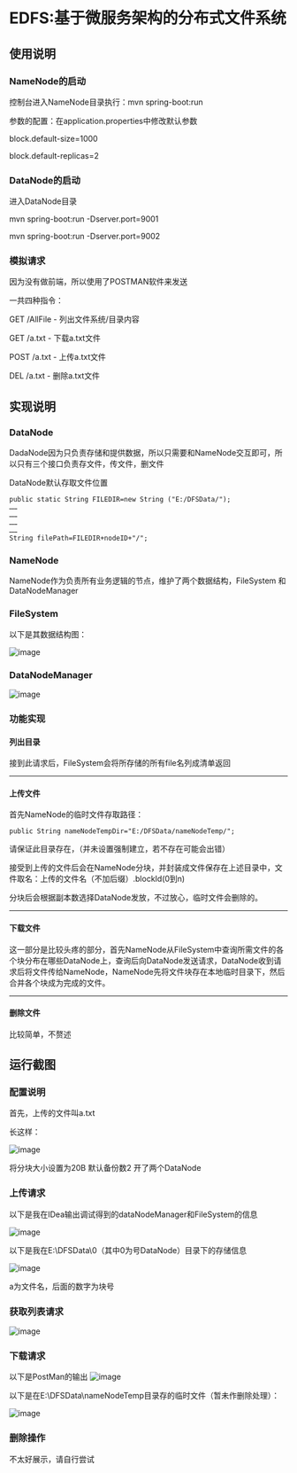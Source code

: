 # EDFS:基于微服务架构的分布式文件系统

## 使用说明
### NameNode的启动
控制台进入NameNode目录执行：mvn spring-boot:run

参数的配置：在application.properties中修改默认参数

block.default-size=1000

block.default-replicas=2

### DataNode的启动
进入DataNode目录

mvn spring-boot:run -Dserver.port=9001

mvn spring-boot:run -Dserver.port=9002

### 模拟请求
因为没有做前端，所以使用了POSTMAN软件来发送

一共四种指令：

GET /AllFile - 列出文件系统/目录内容

GET /a.txt - 下载a.txt文件

POST /a.txt - 上传a.txt文件

DEL /a.txt - 删除a.txt文件

## 实现说明
### DataNode
DadaNode因为只负责存储和提供数据，所以只需要和NameNode交互即可，所以只有三个接口负责存文件，传文件，删文件

DataNode默认存取文件位置
```
public static String FILEDIR=new String ("E:/DFSData/");
……
……
……
……
String filePath=FILEDIR+nodeID+"/";
```

### NameNode
NameNode作为负责所有业务逻辑的节点，维护了两个数据结构，FileSystem 和 DataNodeManager

### FileSystem
以下是其数据结构图：

![image](battle.png)

### DataNodeManager

![image](battle.png)

### 功能实现
#### 列出目录

接到此请求后，FileSystem会将所存储的所有file名列成清单返回
***
#### 上传文件

首先NameNode的临时文件存取路径：
```
public String nameNodeTempDir="E:/DFSData/nameNodeTemp/";
```
请保证此目录存在，（并未设置强制建立，若不存在可能会出错）

接受到上传的文件后会在NameNode分块，并封装成文件保存在上述目录中，文件取名：上传的文件名（不加后缀）.blockId(0到n)

分块后会根据副本数选择DataNode发放，不过放心，临时文件会删除的。
***
#### 下载文件

这一部分是比较头疼的部分，首先NameNode从FileSystem中查询所需文件的各个块分布在哪些DataNode上，查询后向DataNode发送请求，DataNode收到请求后将文件传给NameNode，NameNode先将文件块存在本地临时目录下，然后合并各个块成为完成的文件。

***
#### 删除文件

比较简单，不赘述

## 运行截图
### 配置说明
首先，上传的文件叫a.txt

长这样：

![image](battle.png)

将分块大小设置为20B 默认备份数2 开了两个DataNode

### 上传请求
以下是我在IDea输出调试得到的dataNodeManager和FileSystem的信息

![image](battle.png)

以下是我在E:\DFSData\0（其中0为号DataNode）目录下的存储信息


![image](battle.png)

a为文件名，后面的数字为块号

### 获取列表请求

![image](battle.png)

### 下载请求
以下是PostMan的输出
![image](battle.png)

以下是在E:\DFSData\nameNodeTemp目录存的临时文件（暂未作删除处理）：

![image](battle.png)

### 删除操作
不太好展示，请自行尝试
